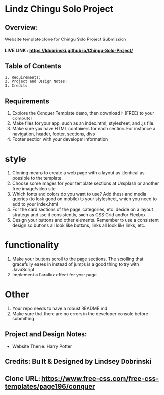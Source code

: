 # Lindz Chingu Solo Project

## Overview:

Website template clone for Chingu Solo Project Submission

#### LIVE LINK : https://ldobrinski.github.io/Chingu-Solo-Project/


 ## Table of Contents
    1. Requirements:
    2. Project and Design Notes:
    3. Credits


## Requirements
1. Explore the Conquer Template demo, then download it (FREE) to your computer
2. Make files for your app, such as an index.html, stylesheet, and .js file.
3. Make sure you have HTML containers for each section. For instance a navigation, header, footer, sections, divs
4. Footer section with your developer information
# style
1. Cloning means to create a web page with a layout as identical as possible to the template.
2. Choose some images for your template sections at Unsplash or another free image/video site
3. Which fonts and colors do you want to use? Add these and media queries (to look good on mobile) to your stylesheet, which you need to add to your index.html
4. For the card sections of the page, categories, etc. decide on a layout strategy and use it consistently, such as CSS Grid and/or Flexbox
5. Design your buttons and other elements. Remember to use a consistent design so buttons all look like buttons, links all look like links, etc.
# functionality
1. Make your buttons scroll to the page sections. The scrolling that gracefully eases in instead of jumps is a good thing to try with JavaScript
2. Implement a Parallax effect for your page.
# Other
1. Your repo needs to have a robust README.md
2. Make sure that there are no errors in the developer console before submitting

## Project and Design Notes:
- Website Theme: Harry Potter



## Credits: Built & Designed by Lindsey Dobrinski
## Clone URL: https://www.free-css.com/free-css-templates/page196/conquer


